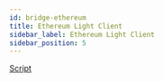 ```yaml
---
id: bridge-ethereum
title: Ethereum Light Client  
sidebar_label: Ethereum Light Client
sidebar_position: 5
---
```


[Script](https://www.notion.so/itering/Ethereum-LightClient-de2023d5c3dc4694a8359182e7c6b3b8)